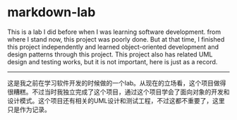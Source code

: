 # markdown-lab

This is a lab I did before when I was learning software development. from where I stand now, this project was poorly done. But at that time, I finished this project independently and learned object-oriented development and design patterns through this project. This project also has related UML design and testing works, but it is not important, here is just as a record.

----

这是我之前在学习软件开发的时候做的一个lab。从现在的立场看，这个项目做得很糟糕。不过当时我独立完成了这个项目，通过这个项目学会了面向对象的开发和设计模式。这个项目还有相关的UML设计和测试工程，不过这都不重要了，这里只是作为记录。

